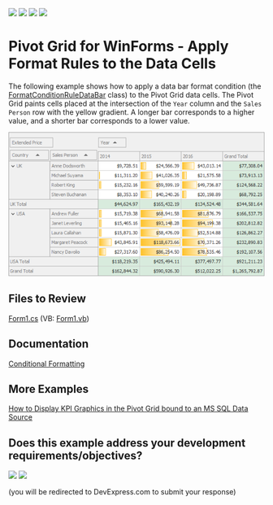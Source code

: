 <!-- default badges list -->
![](https://img.shields.io/endpoint?url=https://codecentral.devexpress.com/api/v1/VersionRange/128581555/21.2.3%2B)
[![](https://img.shields.io/badge/Open_in_DevExpress_Support_Center-FF7200?style=flat-square&logo=DevExpress&logoColor=white)](https://supportcenter.devexpress.com/ticket/details/T191674)
[![](https://img.shields.io/badge/📖_How_to_use_DevExpress_Examples-e9f6fc?style=flat-square)](https://docs.devexpress.com/GeneralInformation/403183)
[![](https://img.shields.io/badge/💬_Leave_Feedback-feecdd?style=flat-square)](#does-this-example-address-your-development-requirementsobjectives)
<!-- default badges end -->

# Pivot Grid for WinForms - Apply Format Rules to the Data Cells

The following example shows how to apply a data bar format condition (the [FormatConditionRuleDataBar](https://docs.devexpress.com/WindowsForms/DevExpress.XtraEditors.FormatConditionRuleDataBar) class) to the Pivot Grid data cells. The Pivot Grid paints cells placed at the intersection of the `Year` column and the `Sales Person` row with the yellow gradient. A longer bar corresponds to a higher value, and a shorter bar corresponds to a lower value.

![Pivot Grid](images/pivotgrid.png)

<!-- default file list -->
## Files to Review

[Form1.cs](./CS/WinFormsPivotGridFormatRules/Form1.cs) (VB: [Form1.vb](./VB/WinFormsPivotGridFormatRules/Form1.vb))
<!-- default file list end -->

## Documentation

[Conditional Formatting](https://docs.devexpress.com/WindowsForms/1883/controls-and-libraries/pivot-grid/data-analysis/conditional-formatting)

## More Examples

[How to Display KPI Graphics in the Pivot Grid bound to an MS SQL Data Source](https://github.com/DevExpress-Examples/how-to-display-kpi-graphics-in-pivotgridcontrol-bound-to-a-regular-data-source-t152365)



<!-- feedback -->
## Does this example address your development requirements/objectives?

[<img src="https://www.devexpress.com/support/examples/i/yes-button.svg"/>](https://www.devexpress.com/support/examples/survey.xml?utm_source=github&utm_campaign=winforms-pivot-grid-apply-format-rules-to-data-cells&~~~was_helpful=yes) [<img src="https://www.devexpress.com/support/examples/i/no-button.svg"/>](https://www.devexpress.com/support/examples/survey.xml?utm_source=github&utm_campaign=winforms-pivot-grid-apply-format-rules-to-data-cells&~~~was_helpful=no)

(you will be redirected to DevExpress.com to submit your response)
<!-- feedback end -->
